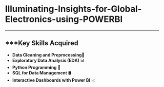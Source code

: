 # Illuminating-Insights-for-Global-Electronics-using-POWERBI

----
## ***Key Skills Acquired
- **Data Cleaning and Preprocessing**🧹
- **Exploratory Data Analysis (EDA)** 📊
- **Python Programming** 🐍
- **SQL for Data Management** 🛢️
- **Interactive Dashboards with Power BI** 📈
